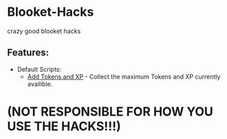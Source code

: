 # Blooket-Hacks
crazy good blooket hacks

## Features:
- Default Scripts:
    - <a href="https://github.com/e1du/Blooket-Hacks/blob/main/Main-Hacks/Add-Tokens-And-XP.js">Add Tokens and XP</a> - Collect the maximum Tokens and XP currently availible.


# (NOT RESPONSIBLE FOR HOW YOU USE THE HACKS!!!)
